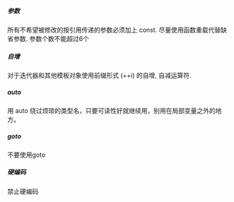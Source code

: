 ##### 参数

所有不希望被修改的按引用传递的参数必须加上 const.
尽量使用函数重载代替缺省参数.
参数个数不能超过6个

##### 自增

对于迭代器和其他模板对象使用前缀形式 (++i) 的自增, 自减运算符.

##### auto

用 auto 绕过烦琐的类型名，只要可读性好就继续用，别用在局部变量之外的地方。

##### goto

不要使用goto

##### 硬编码

禁止硬编码